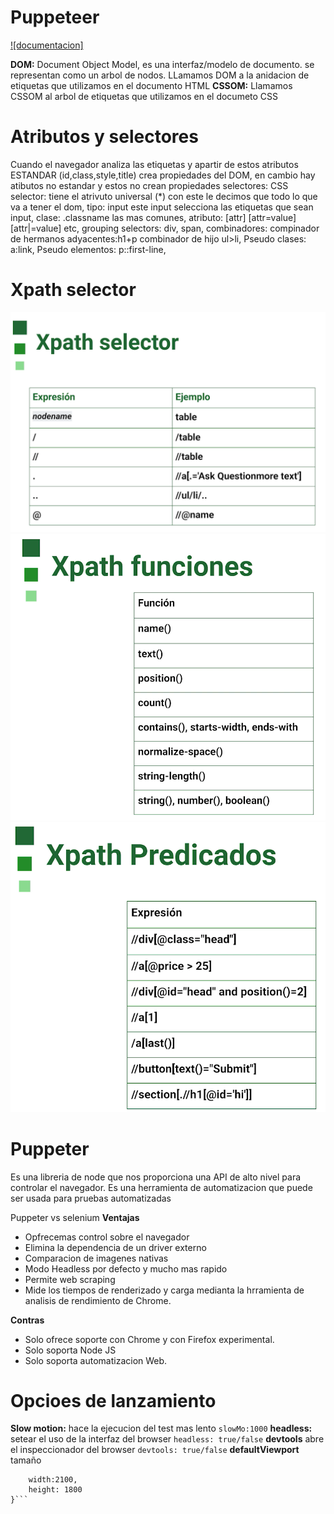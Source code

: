 # Puppeteer
[![documentacion]](https://static.platzi.com/media/public/uploads/2-slides_23b1cb97-bddc-42d3-aeb1-f9134a9b9fb9.pdf)

**DOM:** Document Object Model, es una interfaz/modelo de documento. se representan como un arbol de nodos. LLamamos DOM a la anidacion de etiquetas que utilizamos en el documento HTML
**CSSOM:** Llamamos CSSOM al arbol de etiquetas que utilizamos en el documeto CSS

# Atributos y selectores
Cuando el navegador analiza las etiquetas y apartir de estos atributos ESTANDAR (id,class,style,title) crea propiedades del DOM, en cambio hay atibutos no estandar y estos no crean propiedades
selectores: CSS selector: tiene el atrivuto universal (*) con este le decimos que todo lo que va a tener el dom, tipo: input este input selecciona las etiquetas que sean input, clase: .classname las mas comunes, atributo: [attr] [attr=value] [attr|=value] etc, grouping selectors: div, span, combinadores: compinador de hermanos adyacentes:h1+p combinador de hijo ul>li, Pseudo clases: a:link, Pseudo elementos: p::first-line,

# Xpath selector
![App Screenshot](Xpath%20selector.png)
![App Screenshot](xpath%20funciones.png)
![App Screenshot](xpath%20predicados.png)

# Puppeter
Es una libreria de node que nos proporciona una API de alto nivel para controlar el navegador. Es una herramienta de automatizacion que puede ser usada para pruebas automatizadas

Puppeter vs selenium
**Ventajas**
- Opfrecemas control sobre el navegador
- Elimina la dependencia de un driver externo
- Comparacion de imagenes nativas
- Modo Headless por defecto y mucho mas rapido
- Permite web scraping
- Mide los tiempos de renderizado y carga medianta la hrramienta de analisis de rendimiento de Chrome.

**Contras**
- Solo ofrece soporte con Chrome y con Firefox experimental.
- Solo soporta Node JS
- Solo soporta automatizacion Web.

# Opcioes de lanzamiento
**Slow motion:** hace la ejecucion del test mas lento `slowMo:1000`
**headless:** setear el uso de la interfaz del browser `headless: true/false`
**devtools** abre el inspeccionador del browser `devtools: true/false`
**defaultViewport** tamaño 
```defaultViewport:{
    width:2100,
    height: 1800
}```